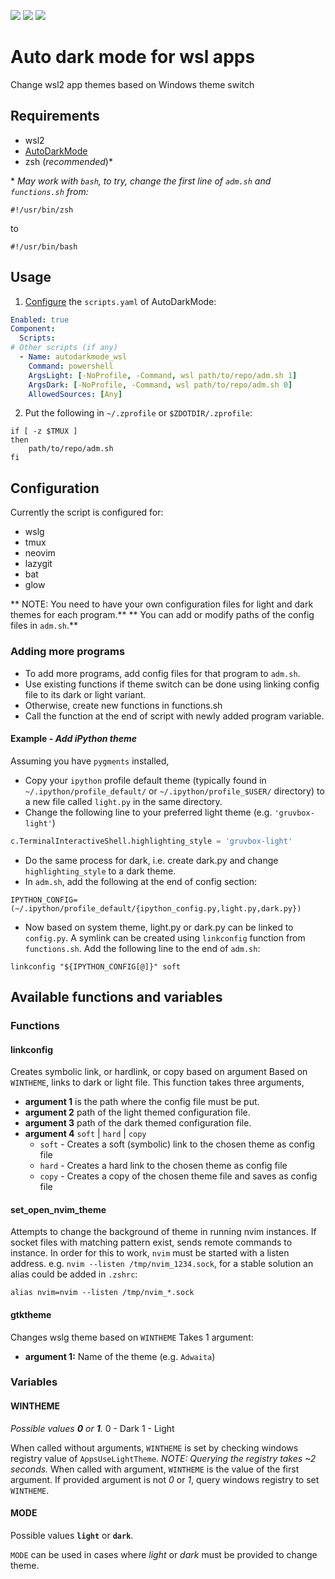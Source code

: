 <img src="https://img.shields.io/badge/linux-wsl2-yellow?logo=linux"></img>
<img src="https://img.shields.io/badge/zsh-5.x-brightgreen?logo=gnubash"></img>
<img src="https://img.shields.io/badge/windows-10%2F11-informational?logo=windows11"></img>
# Auto dark mode for wsl apps

Change wsl2 app themes based on Windows theme switch

## Requirements
- wsl2
- [AutoDarkMode](https://github.com/AutoDarkMode/Windows-Auto-Night-Mode)
- zsh (*recommended*)\*

\* *May work with `bash`, to try, change the first line of `adm.sh` and `functions.sh` from:*
```shell
#!/usr/bin/zsh
```
to
```shell
#!/usr/bin/bash
```

## Usage
1. [Configure](https://github.com/AutoDarkMode/Windows-Auto-Night-Mode/wiki/How-to-add-custom-scripts) the `scripts.yaml` of AutoDarkMode:
```yaml
Enabled: true
Component:
  Scripts:
# Other scripts (if any)
  - Name: autodarkmode_wsl
    Command: powershell
    ArgsLight: [-NoProfile, -Command, wsl path/to/repo/adm.sh 1]
    ArgsDark: [-NoProfile, -Command, wsl path/to/repo/adm.sh 0]
    AllowedSources: [Any]
```

2. Put the following in `~/.zprofile` or `$ZDOTDIR/.zprofile`:
```shell
if [ -z $TMUX ]
then
    path/to/repo/adm.sh
fi
```

## Configuration
Currently the script is configured for:
- wslg
- tmux
- neovim
- lazygit
- bat
- glow

** NOTE: You need to have your own configuration files for light and dark themes for each program.**
** You can add or modify paths of the config files in `adm.sh`.**

### Adding more programs
- To add more programs, add config files for that program to `adm.sh`.
- Use existing functions if theme switch can be done using linking config file to its dark or light variant.
- Otherwise, create new functions in functions.sh
- Call the function at the end of script with newly added program variable.

#### Example - *Add iPython theme*
Assuming you have `pygments` installed, 
- Copy your `ipython` profile default theme (typically found in `~/.ipython/profile_default/`
 or `~/.ipython/profile_$USER/` directory) to a new file called `light.py` in the same directory.
- Change the following line to your preferred light theme (e.g. `'gruvbox-light'`)
```python
c.TerminalInteractiveShell.highlighting_style = 'gruvbox-light'
```
- Do the same process for dark, i.e. create dark.py and change `highlighting_style` to a dark theme.
- In `adm.sh`, add the following at the end of config section:
```shell
IPYTHON_CONFIG=(~/.ipython/profile_default/{ipython_config.py,light.py,dark.py})
```
- Now based on system theme, light.py or dark.py can be linked to `config.py`.
A symlink can be created using `linkconfig` function from `functions.sh`.
Add the following line to the end of `adm.sh`:
```shell
linkconfig "${IPYTHON_CONFIG[@]}" soft
```

## Available functions and variables
### Functions
#### linkconfig
Creates symbolic link, or hardlink, or copy based on argument
Based on `WINTHEME`, links to dark or light file.
This function takes three arguments,
- **argument 1** is the path where the config file must be put.
- **argument 2** path of the light themed configuration file.
- **argument 3** path of the dark themed configuration file.
- **argument 4** `soft` | `hard` | `copy`
    - `soft` - Creates a soft (symbolic) link to the chosen theme as config file
    - `hard` - Creates a hard link to the chosen theme as config file
    - `copy` - Creates a copy of the chosen theme file and saves as config file

#### set_open_nvim_theme
Attempts to change the background of theme in running nvim instances.
If socket files with matching pattern exist, sends remote commands to instance.
In order for this to work, `nvim` must be started with a listen address.
e.g. `nvim --listen /tmp/nvim_1234.sock`, for a stable solution an alias
could be added in `.zshrc`:
```shell
alias nvim=nvim --listen /tmp/nvim_*.sock
```

#### gtktheme
Changes wslg theme based on `WINTHEME`
Takes 1 argument:
- **argument 1:** Name of the theme (e.g. `Adwaita`)

### Variables
#### WINTHEME
*Possible values **0** or **1**.*
    0 - Dark
    1 - Light


When called without arguments, `WINTHEME` is set by checking windows registry value 
of `AppsUseLightTheme`. *NOTE: Querying the registry takes ~2 seconds.* When called
with argument, `WINTHEME` is the value of the first argument. If provided argument
is not *0* or *1*, query windows registry to set `WINTHEME`.

#### MODE
Possible values **`light`** or **`dark`**.


`MODE` can be used in cases where *light* or *dark* must be provided to change theme.

